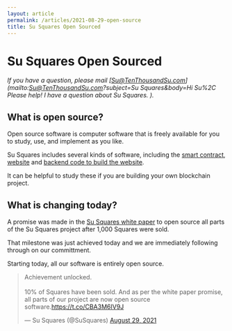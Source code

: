 ```yaml
---
layout: article
permalink: /articles/2021-08-29-open-source
title: Su Squares Open Sourced
---
```


# Su Squares Open Sourced

*If you have a question, please mail [Su@TenThousandSu.com](mailto:Su@TenThousandSu.com?subject=Su Squares&body=Hi Su%2C Please help! I have a question about Su Squares. ).*

## What is open source?

Open source software is computer software that is freely available for you to study, use, and implement as you like.

Su Squares includes several kinds of software, including the [smart contract](https://github.com/su-squares/ethereum-contract), [website](https://github.com/su-squares/tenthousandsu.com) and [backend code to build the website](https://github.com/su-squares/update-script).

It can be helpful to study these if you are building your own blockchain project.

## What is changing today?

A promise was made in the [Su Squares white paper](/white-paper) to open source all parts of the Su Squares project after 1,000 Squares were sold.

That milestone was just achieved today and we are immediately following through on our committment.

Starting today, all our software is entirely open source.

<blockquote class="twitter-tweet"><p lang="en" dir="ltr">Achievement unlocked.<br><br>10% of Squares have been sold. And as per the white paper promise, all parts of our project are now open source software.<a href="https://t.co/CBA3M6IV9J">https://t.co/CBA3M6IV9J</a></p>&mdash; Su Squares (@SuSquares) <a href="https://twitter.com/SuSquares/status/1431870766388326401?ref_src=twsrc%5Etfw">August 29, 2021</a></blockquote> <script async src="https://platform.twitter.com/widgets.js" charset="utf-8"></script>